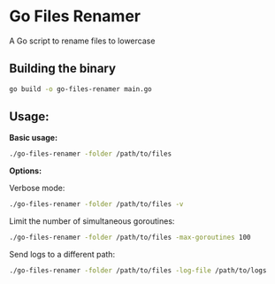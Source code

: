 # Go Files Renamer

A Go script to rename files to lowercase

## Building the binary

```bash
go build -o go-files-renamer main.go
```

## Usage:

**Basic usage:**

```bash
./go-files-renamer -folder /path/to/files
```

**Options:**

Verbose mode:
```bash
./go-files-renamer -folder /path/to/files -v
```

Limit the number of simultaneous goroutines:
```bash
./go-files-renamer -folder /path/to/files -max-goroutines 100
```

Send logs to a different path:
```bash
./go-files-renamer -folder /path/to/files -log-file /path/to/logs
```

